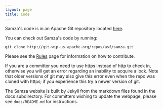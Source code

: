 ```yaml
---
layout: page
title: Code
---
```

<!--
   Licensed to the Apache Software Foundation (ASF) under one or more
   contributor license agreements.  See the NOTICE file distributed with
   this work for additional information regarding copyright ownership.
   The ASF licenses this file to You under the Apache License, Version 2.0
   (the "License"); you may not use this file except in compliance with
   the License.  You may obtain a copy of the License at

       http://www.apache.org/licenses/LICENSE-2.0

   Unless required by applicable law or agreed to in writing, software
   distributed under the License is distributed on an "AS IS" BASIS,
   WITHOUT WARRANTIES OR CONDITIONS OF ANY KIND, either express or implied.
   See the License for the specific language governing permissions and
   limitations under the License.
-->

Samza's code is in an Apache Git repository located [here](https://git-wip-us.apache.org/repos/asf?p=samza.git;a=tree).

You can check out Samza's code by running:

```
git clone http://git-wip-us.apache.org/repos/asf/samza.git
```

Please see the [Rules](rules.html) page for information on how to contribute.

If you are a committer you need to use https instead of http to check in, otherwise you will get an error regarding an inability to acquire a lock. Note that older versions of git may also give this error even when the repo was cloned with https; if you experience this try a newer version of git.

The Samza website is built by Jekyll from the markdown files found in the docs subdirectory. For committers wishing to update the webpage, please see `docs/README.md` for instructions.
